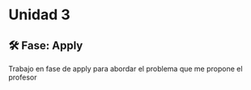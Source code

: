 # Unidad 3

## 🛠 Fase: Apply

Trabajo en fase de apply para abordar el problema que me propone el profesor
